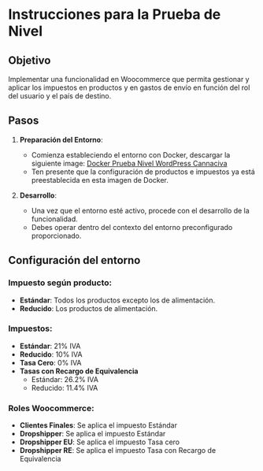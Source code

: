 # Instrucciones para la Prueba de Nivel

## Objetivo
Implementar una funcionalidad en Woocommerce que permita gestionar y aplicar los impuestos en productos y en gastos de envío en función del rol del usuario y el país de destino.

## Pasos

1. **Preparación del Entorno**: 
   - Comienza estableciendo el entorno con Docker, descargar la siguiente image: [Docker Prueba Nivel WordPress Cannaciva](https://www.xxxx.com)
   - Ten presente que la configuración de productos e impuestos ya está preestablecida en esta imagen de Docker.

2. **Desarrollo**: 
   - Una vez que el entorno esté activo, procede con el desarrollo de la funcionalidad.
   - Debes operar dentro del contexto del entorno preconfigurado proporcionado.

## Configuración del entorno

### Impuesto según producto:
- **Estándar**: Todos los productos excepto los de alimentación.
- **Reducido**: Los productos de alimentación.

### Impuestos:
- **Estándar**: 21% IVA 
- **Reducido**: 10% IVA 
- **Tasa Cero**: 0% IVA 
- **Tasas con Recargo de Equivalencia**
  - Estándar: 26.2% IVA
  - Reducido: 11.4% IVA

### Roles Woocommerce:				
- **Clientes Finales**: Se aplica el impuesto Estándar
- **Dropshipper**: Se aplica el impuesto Estándar
- **Dropshipper EU**: Se aplica el impuesto Tasa cero
- **Dropshipper RE**: Se aplica el impuesto Tasa con Recargo de Equivalencia
